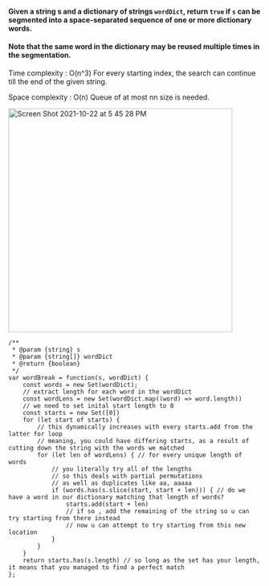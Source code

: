 
#### Given a string s and a dictionary of strings `wordDict`, return `true` if `s` can be segmented into a space-separated sequence of one or more dictionary words.

#### Note that the same word in the dictionary may be reused multiple times in the segmentation.






Time complexity : O(n^3) For every starting index, the search can continue till the end of the given string.

Space complexity : O(n) Queue of at most nn size is needed.

<img width="446" alt="Screen Shot 2021-10-22 at 5 45 28 PM" src="https://user-images.githubusercontent.com/37787994/138535857-cbf0b17b-4f3b-486d-858c-81086c0abfe9.png">


```JS
/**
 * @param {string} s
 * @param {string[]} wordDict
 * @return {boolean}
 */
var wordBreak = function(s, wordDict) {
    const words = new Set(wordDict);
    // extract length for each word in the wordDict
    const wordLens = new Set(wordDict.map((word) => word.length))
    // we need to set inital start length to 0
    const starts = new Set([0])
    for (let start of starts) { 
        // this dynamically increases with every starts.add from the latter for loop
        // meaning, you could have differing starts, as a result of cutting down the string with the words we matched
        for (let len of wordLens) { // for every unique length of words
            // you literally try all of the lengths
            // so this deals with partial permutations
            // as well as duplicates like aa, aaaaa
            if (words.has(s.slice(start, start + len))) { // do we have a word in our dictionary matching that length of words?
                starts.add(start + len) 
                // if so , add the remaining of the string so u can try starting from there instead
                // now u can attempt to try starting from this new location
            }
        }
    }
    return starts.has(s.length) // so long as the set has your length, it means that you managed to find a perfect match
};
``` 
